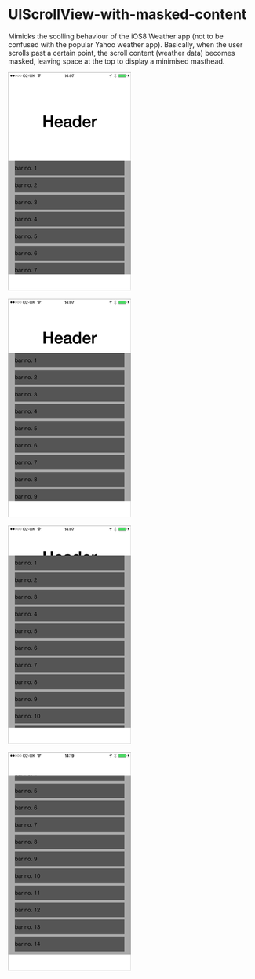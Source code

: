 # UIScrollView-with-masked-content

Mimicks the scolling behaviour of the iOS8 Weather app (not to be confused with the popular Yahoo weather app). Basically, when the user scrolls past a certain point, the scroll content (weather data) becomes masked, leaving space at the top to display a minimised masthead.

![](https://raw.githubusercontent.com/doug-proctor/UIScrollView-with-masked-content/master/screenshots/1.PNG)

![](https://raw.githubusercontent.com/doug-proctor/UIScrollView-with-masked-content/master/screenshots/2.PNG)

![](https://raw.githubusercontent.com/doug-proctor/UIScrollView-with-masked-content/master/screenshots/3.PNG)

![](https://raw.githubusercontent.com/doug-proctor/UIScrollView-with-masked-content/master/screenshots/4.PNG)
